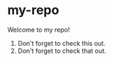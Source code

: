 # my-repo


Welcome to my repo!

1. Don't forget to check this out.
2. Don't forget to check that out.
